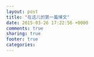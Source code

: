 ```yaml
---
layout: post
title: "在这儿的第一篇博文"
date: 2015-03-26 17:22:56 +0000
comments: true
sharing: true
footer: true
categories: 
---
```

